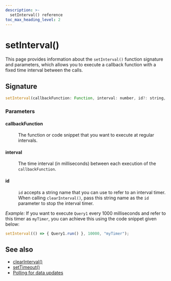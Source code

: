 ```yaml
---
description: >-
  setInterval() reference
toc_max_heading_level: 2
---
```


# setInterval()

This page provides information about the `setInterval()` function signature and parameters, which allows you to execute a callback function with a fixed time interval between the calls.



<ZoomImage src="/img/settimeout-function.png" alt="setInterval()" caption="setInterval()" />



## Signature

```javascript
setInterval(callbackFunction: Function, interval: number, id?: string, args?: any)
```

### Parameters

#### callbackFunction

<dd>

The function or code snippet that you want to execute at regular intervals.

</dd>

#### interval

<dd>

The time interval (in milliseconds) between each execution of the `callbackFunction`.

</dd>

#### id

<dd>

`id` accepts a string name that you can use to refer to an interval timer. When calling `clearInterval()`, pass this string name as the `id` parameter to stop the interval timer.

</dd>


*Example:* If you want to execute `Query1` every 1000 milliseconds and refer to this timer as `myTimer`, you can achieve this using the code snippet given below:

```javascript
setInterval(() => { Query1.run() }, 10000, "myTimer");
```

## See also
- [clearInterval()](/reference/appsmith-framework/widget-actions/clear-interval)
- [setTimeout()](/reference/appsmith-framework/widget-actions/set-timeout)
- [Polling for data updates](/build-apps/how-to-guides/setup-polling)
